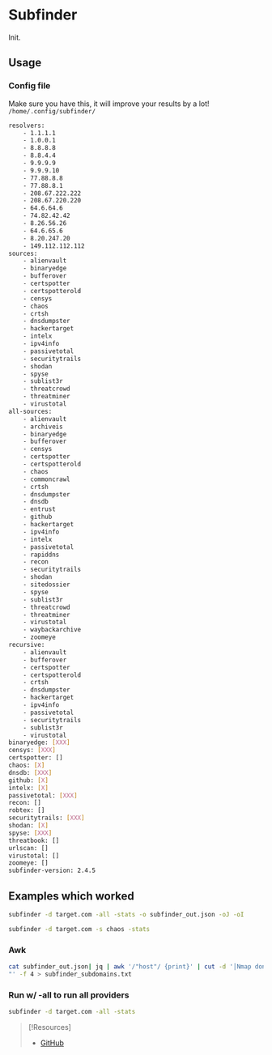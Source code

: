 
# Subfinder
Init.
## Usage
### Config file
Make sure you have this, it will improve your results by a lot! `/home/.config/subfinder/`
```bash
resolvers:
    - 1.1.1.1
    - 1.0.0.1
    - 8.8.8.8
    - 8.8.4.4
    - 9.9.9.9
    - 9.9.9.10
    - 77.88.8.8
    - 77.88.8.1
    - 208.67.222.222
    - 208.67.220.220
    - 64.6.64.6
    - 74.82.42.42
    - 8.26.56.26
    - 64.6.65.6
    - 8.20.247.20
    - 149.112.112.112
sources:
    - alienvault
    - binaryedge
    - bufferover
    - certspotter
    - certspotterold
    - censys
    - chaos
    - crtsh
    - dnsdumpster
    - hackertarget
    - intelx
    - ipv4info
    - passivetotal
    - securitytrails
    - shodan
    - spyse
    - sublist3r
    - threatcrowd
    - threatminer
    - virustotal
all-sources:
    - alienvault
    - archiveis
    - binaryedge
    - bufferover
    - censys
    - certspotter
    - certspotterold
    - chaos
    - commoncrawl
    - crtsh
    - dnsdumpster
    - dnsdb
    - entrust
    - github
    - hackertarget
    - ipv4info
    - intelx
    - passivetotal
    - rapiddns
    - recon
    - securitytrails
    - shodan
    - sitedossier
    - spyse
    - sublist3r
    - threatcrowd
    - threatminer
    - virustotal
    - waybackarchive
    - zoomeye
recursive:
    - alienvault
    - bufferover
    - certspotter
    - certspotterold
    - crtsh
    - dnsdumpster
    - hackertarget
    - ipv4info
    - passivetotal
    - securitytrails
    - sublist3r
    - virustotal
binaryedge: [XXX]
censys: [XXX]
certspotter: []
chaos: [X]
dnsdb: [XXX]
github: [X]
intelx: [X]
passivetotal: [XXX]
recon: []
robtex: []
securitytrails: [XXX]
shodan: [X]
spyse: [XXX]
threatbook: []
urlscan: []
virustotal: []
zoomeye: []
subfinder-version: 2.4.5

```
## Examples which worked
```bash
subfinder -d target.com -all -stats -o subfinder_out.json -oJ -oI

subfinder -d target.com -s chaos -stats
```
### Awk
```bash
cat subfinder_out.json| jq | awk '/"host"/ {print}' | cut -d '│Nmap done: 1067 IP addresses (1067 hosts up) scanned in 98161.08 seconds
"' -f 4 > subfinder_subdomains.txt
```
### Run w/ -all to run all providers
```bash
subfinder -d target.com -all -stats
```

> [!Resources]
> - [GitHub](https://github.com/projectdiscovery/subfinder?tab=readme-ov-file)
